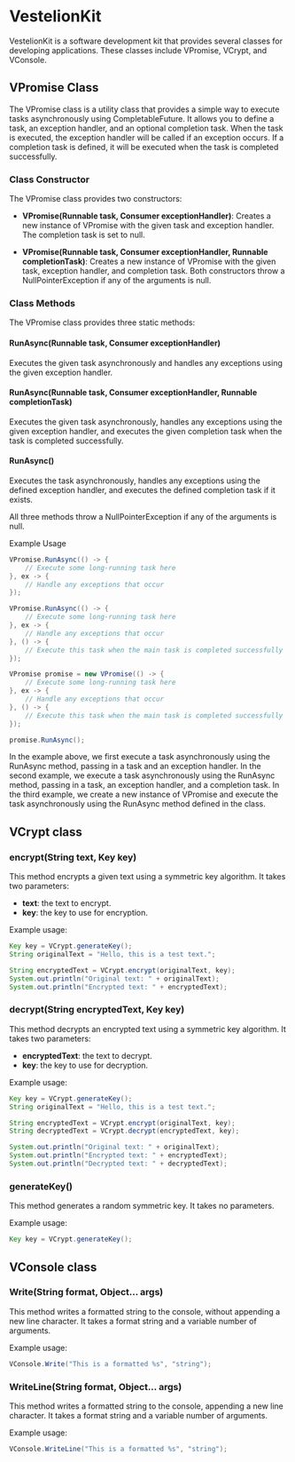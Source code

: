 # VestelionKit

VestelionKit is a software development kit that provides several classes for developing applications. These classes include VPromise, VCrypt, and VConsole.

## VPromise Class

The VPromise class is a utility class that provides a simple way to execute tasks asynchronously using CompletableFuture. It allows you to define a task, an exception handler, and an optional completion task. When the task is executed, the exception handler will be called if an exception occurs. If a completion task is defined, it will be executed when the task is completed successfully.

### Class Constructor

The VPromise class provides two constructors:

* **VPromise(Runnable task, Consumer<Throwable> exceptionHandler)**: Creates a new instance of VPromise with the given task and exception handler. The completion task is set to null.

* **VPromise(Runnable task, Consumer<Throwable> exceptionHandler, Runnable completionTask)**: Creates a new instance of VPromise with the given task, exception handler, and completion task.
Both constructors throw a NullPointerException if any of the arguments is null.

### Class Methods

The VPromise class provides three static methods:

#### RunAsync(Runnable task, Consumer<Throwable> exceptionHandler) 

Executes the given task asynchronously and handles any exceptions using the given exception handler.

#### RunAsync(Runnable task, Consumer<Throwable> exceptionHandler, Runnable completionTask)

Executes the given task asynchronously, handles any exceptions using the given exception handler, and executes the given completion task when the task is completed successfully.

#### RunAsync() 

Executes the task asynchronously, handles any exceptions using the defined exception handler, and executes the defined completion task if it exists.

All three methods throw a NullPointerException if any of the arguments is null.

Example Usage

```Java
VPromise.RunAsync(() -> {
    // Execute some long-running task here
}, ex -> {
    // Handle any exceptions that occur
});

VPromise.RunAsync(() -> {
    // Execute some long-running task here
}, ex -> {
    // Handle any exceptions that occur
}, () -> {
    // Execute this task when the main task is completed successfully
});

VPromise promise = new VPromise(() -> {
    // Execute some long-running task here
}, ex -> {
    // Handle any exceptions that occur
}, () -> {
    // Execute this task when the main task is completed successfully
});

promise.RunAsync();
```

In the example above, we first execute a task asynchronously using the RunAsync method, passing in a task and an exception handler. In the second example, we execute a task asynchronously using the RunAsync method, passing in a task, an exception handler, and a completion task. In the third example, we create a new instance of VPromise and execute the task asynchronously using the RunAsync method defined in the class.
    
## VCrypt class
    
### encrypt(String text, Key key)
    
This method encrypts a given text using a symmetric key algorithm. It takes two parameters:

* **text**: the text to encrypt.
* **key**: the key to use for encryption.
    
Example usage:

```Java
Key key = VCrypt.generateKey();
String originalText = "Hello, this is a test text.";

String encryptedText = VCrypt.encrypt(originalText, key);
System.out.println("Original text: " + originalText);
System.out.println("Encrypted text: " + encryptedText);
```    
    
### decrypt(String encryptedText, Key key)
    
This method decrypts an encrypted text using a symmetric key algorithm. It takes two parameters:

* **encryptedText**: the text to decrypt.
* **key**: the key to use for decryption.
    
Example usage:

```Java
Key key = VCrypt.generateKey();
String originalText = "Hello, this is a test text.";

String encryptedText = VCrypt.encrypt(originalText, key);
String decryptedText = VCrypt.decrypt(encryptedText, key);

System.out.println("Original text: " + originalText);
System.out.println("Encrypted text: " + encryptedText);
System.out.println("Decrypted text: " + decryptedText);
```
    
### generateKey()
    
This method generates a random symmetric key. It takes no parameters.

Example usage:

```Java
Key key = VCrypt.generateKey();
```
    
## VConsole class

### Write(String format, Object... args)
    
This method writes a formatted string to the console, without appending a new line character. It takes a format string and a variable number of arguments.

Example usage:

```Java
VConsole.Write("This is a formatted %s", "string");
```
    
### WriteLine(String format, Object... args)
    
This method writes a formatted string to the console, appending a new line character. It takes a format string and a variable number of arguments.

Example usage:

```Java
VConsole.WriteLine("This is a formatted %s", "string");
```
